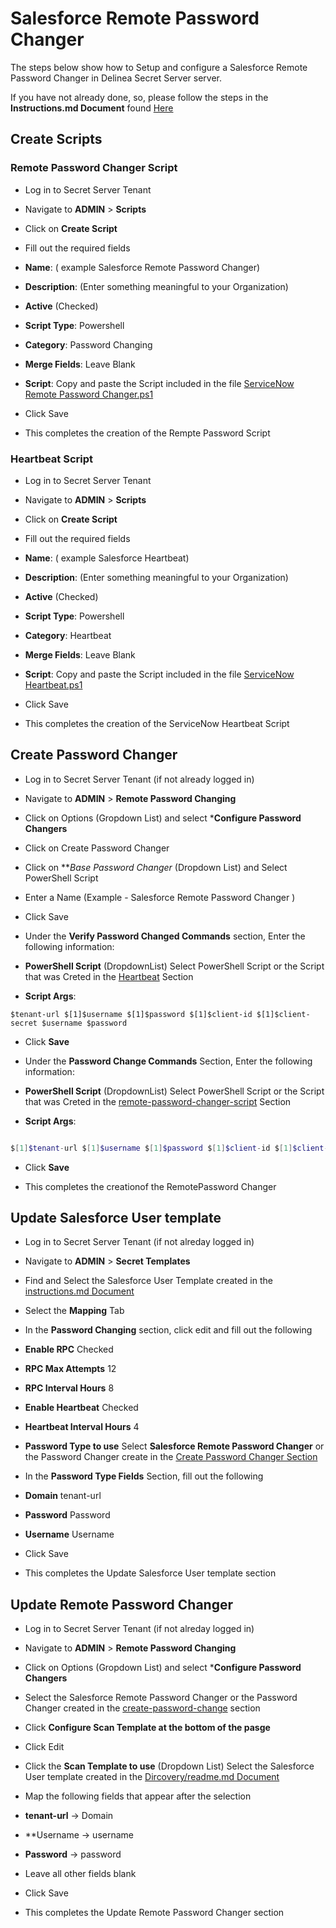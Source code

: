 # Salesforce Remote Password Changer

  

The steps below show how to Setup and configure a Salesforce Remote Password Changer in Delinea Secret Server server.

  

If you have not already done, so, please follow the steps in the **Instructions.md Document** found [Here](../Instructions.md)

  

## Create Scripts

  

### Remote Password Changer Script

  

- Log in to Secret Server Tenant

- Navigate to **ADMIN** > **Scripts**

- Click on **Create Script**

- Fill out the required fields

-  **Name**: ( example Salesforce Remote Password Changer)

-  **Description**: (Enter something meaningful to your Organization)

-  **Active** (Checked)

-  **Script Type**: Powershell

-  **Category**: Password Changing

-  **Merge Fields**: Leave Blank

-  **Script**: Copy and paste the Script included in the file [ServiceNow Remote Password Changer.ps1](./ServiceNow%20Remote%20Password%20Changer.ps1)

- Click Save

- This completes the creation of the Rempte Password Script

  

### Heartbeat Script

  

- Log in to Secret Server Tenant

- Navigate to **ADMIN** > **Scripts**

- Click on **Create Script**

- Fill out the required fields

-  **Name**: ( example Salesforce Heartbeat)

-  **Description**: (Enter something meaningful to your Organization)

-  **Active** (Checked)

-  **Script Type**: Powershell

-  **Category**: Heartbeat

-  **Merge Fields**: Leave Blank

-  **Script**: Copy and paste the Script included in the file [ServiceNow Heartbeat.ps1](./ServiceNow%20Heartbeat.ps1)

- Click Save

- This completes the creation of the ServiceNow Heartbeat Script

  

## Create Password Changer

  

- Log in to Secret Server Tenant (if not already logged in)

- Navigate to **ADMIN** > **Remote Password Changing**

- Click on Options (Gropdown List) and select ***Configure Password Changers**

- Click on Create Password Changer

- Click on ***Base Password Changer* (Dropdown List) and Select PowerShell Script

- Enter a Name (Example - Salesforce Remote Password Changer )

- Click Save

- Under the **Verify Password Changed Commands** section, Enter the following information:

-  **PowerShell Script** (DropdownList) Select PowerShell Script or the Script that was Creted in the [Heartbeat](#heartbeat-script) Section

-  **Script Args**: 
``` )9wershell
$tenant-url $[1]$username $[1]$password $[1]$client-id $[1]$client-secret $username $password
```
- Click **Save**

  

- Under the **Password Change Commands** Section, Enter the following information:

-  **PowerShell Script** (DropdownList) Select PowerShell Script or the Script that was Creted in the [remote-password-changer-script](#remote-password-changer-script) Section

-  **Script Args**:

```powershell

$[1]$tenant-url $[1]$username $[1]$password $[1]$client-id $[1]$client-secret $username  $newpassword

```

- Click **Save**

- This completes the creationof the RemotePassword Changer

  

## Update Salesforce User template

  

- Log in to Secret Server Tenant (if not alreday logged in)

- Navigate to **ADMIN** > **Secret Templates**

- Find and Select the Salesforce User Template created in the [instructions.md Document](../Instructions.md)

- Select the **Mapping** Tab

- In the **Password Changing** section, click edit and fill out the following

-  **Enable RPC** Checked

-  **RPC Max Attempts** 12

-  **RPC Interval Hours** 8

-  **Enable Heartbeat** Checked

-  **Heartbeat Interval Hours** 4

-  **Password Type to use** Select **Salesforce Remote Password Changer** or the Password Changer create in the [Create Password Changer Section](#create-password-changer)

- In the **Password Type Fields** Section, fill out the following

-  **Domain** tenant-url

-  **Password** Password

-  **Username** Username

- Click Save

- This completes the Update Salesforce User template section

  

## Update Remote Password Changer

  

- Log in to Secret Server Tenant (if not alreday logged in)

- Navigate to **ADMIN** > **Remote Password Changing**

- Click on Options (Gropdown List) and select ***Configure Password Changers**

- Select the Salesforce Remote Password Changer or the Password Changer created in the [create-password-change](#create-password-changer) section

- Click **Configure Scan Template at the bottom of the pasge**

- Click Edit

- Click the **Scan Template to use** (Dropdown List) Select the Salesforce User template created in the [Dircovery/readme.md Document](../Discovery/readme.md)

- Map the following fields that appear after the selection

-  **tenant-url** -> Domain

- **Username -> username

-  **Password** -> password

- Leave all other fields blank

- Click Save

- This completes the Update Remote Password Changer section